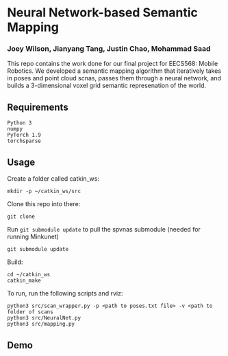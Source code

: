 # Neural Network-based Semantic Mapping

### Joey Wilson, Jianyang Tang, Justin Chao, Mohammad Saad

This repo contains the work done for our final project for EECS568: Mobile Robotics. We developed a semantic mapping algorithm
that iteratively takes in poses and point cloud scnas, passes them through a neural network, and builds a 3-dimensional voxel grid
semantic represenation of the world.


## Requirements

```
Python 3
numpy
PyTorch 1.9
torchsparse
```

## Usage

Create a folder called catkin_ws:

```
mkdir -p ~/catkin_ws/src
```

Clone this repo into there:

```
git clone
```

Run `git submodule update` to pull the spvnas submodule (needed for running Minkunet)

```
git submodule update
```

Build:

```
cd ~/catkin_ws
catkin_make
```

To run, run the following scripts and rviz:

```
python3 src/scan_wrapper.py -p <path to poses.txt file> -v <path to folder of scans
python3 src/NeuralNet.py
python3 src/mapping.py
```

## Demo

